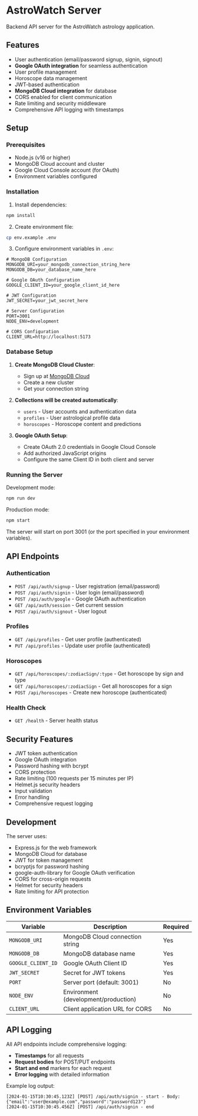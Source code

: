# AstroWatch Server

Backend API server for the AstroWatch astrology application.

## Features

- User authentication (email/password signup, signin, signout)
- **Google OAuth integration** for seamless authentication
- User profile management
- Horoscope data management
- JWT-based authentication
- **MongoDB Cloud integration** for database
- CORS enabled for client communication
- Rate limiting and security middleware
- Comprehensive API logging with timestamps

## Setup

### Prerequisites

- Node.js (v16 or higher)
- MongoDB Cloud account and cluster
- Google Cloud Console account (for OAuth)
- Environment variables configured

### Installation

1. Install dependencies:
```bash
npm install
```

2. Create environment file:
```bash
cp env.example .env
```

3. Configure environment variables in `.env`:
```env
# MongoDB Configuration
MONGODB_URI=your_mongodb_connection_string_here
MONGODB_DB=your_database_name_here

# Google OAuth Configuration
GOOGLE_CLIENT_ID=your_google_client_id_here

# JWT Configuration
JWT_SECRET=your_jwt_secret_here

# Server Configuration
PORT=3001
NODE_ENV=development

# CORS Configuration
CLIENT_URL=http://localhost:5173
```

### Database Setup

1. **Create MongoDB Cloud Cluster**:
   - Sign up at [MongoDB Cloud](https://cloud.mongodb.com/)
   - Create a new cluster
   - Get your connection string

2. **Collections will be created automatically**:
   - `users` - User accounts and authentication data
   - `profiles` - User astrological profile data
   - `horoscopes` - Horoscope content and predictions

3. **Google OAuth Setup**:
   - Create OAuth 2.0 credentials in Google Cloud Console
   - Add authorized JavaScript origins
   - Configure the same Client ID in both client and server

### Running the Server

Development mode:
```bash
npm run dev
```

Production mode:
```bash
npm start
```

The server will start on port 3001 (or the port specified in your environment variables).

## API Endpoints

### Authentication
- `POST /api/auth/signup` - User registration (email/password)
- `POST /api/auth/signin` - User login (email/password)
- `POST /api/auth/google` - Google OAuth authentication
- `GET /api/auth/session` - Get current session
- `POST /api/auth/signout` - User logout

### Profiles
- `GET /api/profiles` - Get user profile (authenticated)
- `PUT /api/profiles` - Update user profile (authenticated)

### Horoscopes
- `GET /api/horoscopes/:zodiacSign/:type` - Get horoscope by sign and type
- `GET /api/horoscopes/:zodiacSign` - Get all horoscopes for a sign
- `POST /api/horoscopes` - Create new horoscope (authenticated)

### Health Check
- `GET /health` - Server health status

## Security Features

- JWT token authentication
- Google OAuth integration
- Password hashing with bcrypt
- CORS protection
- Rate limiting (100 requests per 15 minutes per IP)
- Helmet.js security headers
- Input validation
- Error handling
- Comprehensive request logging

## Development

The server uses:
- Express.js for the web framework
- MongoDB Cloud for database
- JWT for token management
- bcryptjs for password hashing
- google-auth-library for Google OAuth verification
- CORS for cross-origin requests
- Helmet for security headers
- Rate limiting for API protection

## Environment Variables

| Variable | Description | Required |
|----------|-------------|----------|
| `MONGODB_URI` | MongoDB Cloud connection string | Yes |
| `MONGODB_DB` | MongoDB database name | Yes |
| `GOOGLE_CLIENT_ID` | Google OAuth Client ID | Yes |
| `JWT_SECRET` | Secret for JWT tokens | Yes |
| `PORT` | Server port (default: 3001) | No |
| `NODE_ENV` | Environment (development/production) | No |
| `CLIENT_URL` | Client application URL for CORS | No |

## API Logging

All API endpoints include comprehensive logging:
- **Timestamps** for all requests
- **Request bodies** for POST/PUT endpoints
- **Start and end** markers for each request
- **Error logging** with detailed information

Example log output:
```
[2024-01-15T10:30:45.123Z] [POST] /api/auth/signin - start - Body: {"email":"user@example.com","password":"password123"}
[2024-01-15T10:30:45.456Z] [POST] /api/auth/signin - end
``` 